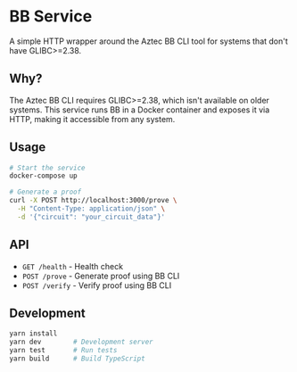 # BB Service

A simple HTTP wrapper around the Aztec BB CLI tool for systems that don't have GLIBC>=2.38.

## Why?

The Aztec BB CLI requires GLIBC>=2.38, which isn't available on older systems. This service runs BB in a Docker container and exposes it via HTTP, making it accessible from any system.

## Usage

```bash
# Start the service
docker-compose up

# Generate a proof
curl -X POST http://localhost:3000/prove \
  -H "Content-Type: application/json" \
  -d '{"circuit": "your_circuit_data"}'
```

## API

- `GET /health` - Health check
- `POST /prove` - Generate proof using BB CLI
- `POST /verify` - Verify proof using BB CLI

## Development

```bash
yarn install
yarn dev        # Development server
yarn test       # Run tests
yarn build      # Build TypeScript
```